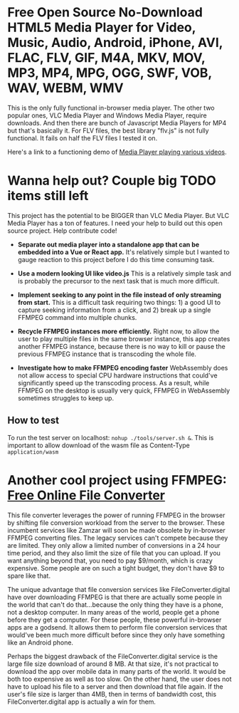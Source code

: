 # Free Open Source No-Download HTML5 Media Player for Video, Music, Audio, Android, iPhone, AVI, FLAC, FLV, GIF, M4A, MKV, MOV, MP3, MP4, MPG, OGG, SWF, VOB, WAV, WEBM, WMV #

This is the only fully functional in-browser media player. The other two popular ones, VLC Media Player and Windows Media Player, require downloads. And then there are bunch of Javascript Media Players for MP4 but that's basically it. For FLV files, the best library "flv.js" is not fully functional. It fails on half the FLV files I tested it on.

Here's a link to a functioning demo of [Media Player playing various videos](https://bestmediaplayer.org/).

# Wanna help out? Couple big TODO items still left #

This project has the potential to be BIGGER than VLC Media Player. But VLC Media Player has a ton of features. I need your help to build out this open source project. Help contribute code!

- **Separate out media player into a standalone app that can be embedded into a Vue or React app.**
It's relatively simple but I wanted to gauge reaction to this project before I do this time consuming task.

- **Use a modern looking UI like video.js**
This is a relatively simple task and is probably the precursor to the next task that is much more difficult.

- **Implement seeking to any point in the file instead of only streaming from start.**
This is a difficult task requiring two things: 1) a good UI to capture seeking information from a click, and 2) break up a single FFMPEG command into multiple chunks.

- **Recycle FFMPEG instances more efficiently.**
Right now, to allow the user to play multiple files in the same browser instance, this app creates another FFMPEG instance, because there is no way to kill or pause the previous FFMPEG instance that is transcoding the whole file.

- **Investigate how to make FFMPEG encoding faster**
WebAssembly does not allow access to special CPU hardware instructions that could've significantly speed up the transcoding process. As a result, while FFMPEG on the desktop is usually very quick, FFMPEG in WebAssembly sometimes struggles to keep up.

## How to test ##
To run the test server on localhost: `nohup ./tools/server.sh &`. This is important to allow download of the wasm file as Content-Type `application/wasm`

# Another cool project using FFMPEG: [Free Online File Converter](https://fileconverter.digital/) #

This file converter leverages the power of running FFMPEG in the browser by shifting file conversion workload from the server to the browser. These incumbent services like Zamzar will soon be made obsolete by in-browser FFMPEG converting files. The legacy services can't compete because they are limited. They only allow a limited number of conversions in a 24 hour time period, and they also limit the size of file that you can upload. If you want anything beyond that, you need to pay $9/month, which is crazy expensive. Some people are on such a tight budget, they don't have $9 to spare like that.

The unique advantage that file conversion services like FileConverter.digital have over downloading FFMPEG is that there are actually some people in the world that can't do that...because the only thing they have is a phone, not a desktop computer. In many areas of the world, people get a phone before they get a computer. For these people, these powerful in-browser apps are a godsend. It allows them to perform file conversion services that would've been much more difficult before since they only have something like an Android phone.

Perhaps the biggest drawback of the FileConverter.digital service is the large file size download of around 8 MB. At that size, it's not practical to download the app over mobile data in many parts of the world. It would be both too expensive as well as too slow. On the other hand, the user does not have to upload his file to a server and then download that file again. If the user's file size is larger than 4MB, then in terms of bandwidth cost, this FileConverter.digital app is actually a win for them.
